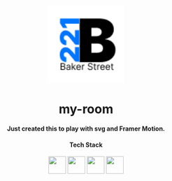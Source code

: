 <br/>

<p align="center">
  <img src="https://github.com/aditeyaS/my-room/blob/main/public/logo.png" width="35%" />
  <h1 align="center">my-room</h1>
  <h4 align="center">Just created this to play with svg and Framer Motion.</h4>
  <div>
    <h4 align="center">Tech Stack</h4>
    <p align="center">
      <img height="40" width="40" src="https://cdn.simpleicons.org/react/61DAFB" />
      <img height="40" width="40" src="https://cdn.simpleicons.org/typescript/3178C6" />
      <img height="40" width="40" src="https://cdn.simpleicons.org/tailwindcss/06B6D4" />
      <img height="40" width="40" src="https://cdn.simpleicons.org/framer/0055FF" />
    </p>
  </div>
</p>
